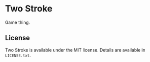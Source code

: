 # Two Stroke
Game thing.

## License
Two Stroke is available under the MIT license. Details are available in `LICENSE.txt`.